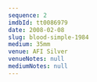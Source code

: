 ```yaml
---
sequence: 2
imdbId: tt0086979
date: 2008-02-08
slug: blood-simple-1984
medium: 35mm
venue: AFI Silver
venueNotes: null
mediumNotes: null
---
```

